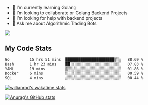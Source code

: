 
- 🌱 I’m currently learning Golang
- 👯 I’m looking to collaborate on Golang Backend Projects
- 🤔 I’m looking for help with backend projects
- 💬 Ask me about Algorithmic Trading Bots

![](https://github-profile-trophy.vercel.app/?username=kevinbarrero)

## My Code Stats

<!--START_SECTION:waka-->

```txt
Go         15 hrs 51 mins  ██████████████████████▒░░   88.69 %
Bash       1 hr 23 mins    ██░░░░░░░░░░░░░░░░░░░░░░░   07.83 %
YAML       19 mins         ▒░░░░░░░░░░░░░░░░░░░░░░░░   01.86 %
Docker     6 mins          ░░░░░░░░░░░░░░░░░░░░░░░░░   00.59 %
SQL        4 mins          ░░░░░░░░░░░░░░░░░░░░░░░░░   00.44 %
```

<!--END_SECTION:waka-->

[![willianrod's wakatime stats](https://github-readme-stats.vercel.app/api/wakatime?username=holdandup&layout=compact&theme=react&custom_title=Wakatime%20All%20Time%20Stats&langs_count=8)](https://github.com/anuraghazra/github-readme-stats)

[![Anurag's GitHub stats](https://github-readme-stats.vercel.app/api?username=Kevinbarrero)](https://github.com/anuraghazra/github-readme-stats)




